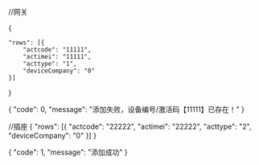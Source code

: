 
//网关

{


	"rows": [{
		"actcode": "11111",
		"actimei": "11111",
		"acttype": "1",
		"deviceCompany": "0"
	}]
}

{
	"code": 0,
	"message": "添加失败，设备编号/激活码【11111】已存在！"
}


//插座
{
	"rows": [{
		"actcode": "22222",
		"actimei": "22222",
		"acttype": "2",
		"deviceCompany": "0"
	}]
}

{
	"code": 1,
	"message": "添加成功"
}
